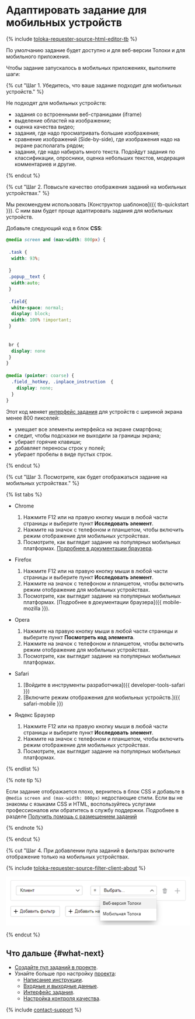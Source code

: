 # Адаптировать задание для мобильных устройств

{% include [toloka-requester-source-html-editor-tb](../_includes/toloka-requester-source/id-toloka-requester-source/html-editor-tb.md) %}


По умолчанию задание будет доступно и для веб-версии Толоки и для мобильного приложения.

Чтобы задание запускалось в мобильных приложениях, выполните шаги:

{% cut "Шаг 1. Убедитесь, что ваше задание подходит для мобильных устройств." %}

Не подходят для мобильных устройств:
- задания со встроенными веб-страницами (iframe)
- выделение областей на изображении;
- оценка качества видео;
- задания, где надо просматривать большие изображения;
- сравнение изображений (Side-by-side), где изображения надо на экране располагать рядом;
- задания, где надо набирать много текста.
Подойдут задания по классификации, опросники, оценка небольших текстов, модерация комментариев и другие.

{% endcut %}

{% cut "Шаг 2. Повысьте качество отображения заданий на мобильных устройствах." %}

Мы рекомендуем использовать [Конструктор шаблонов]({{ tb-quickstart }}). С ним вам будет проще адаптировать задания для мобильных устройств.

Добавьте следующий код в блок **CSS**:

```css
@media screen and (max-width: 800px) {

 .task {
  width: 93%;

 }
 .popup__text {
  width:auto;
 }

 .field{
  white-space: normal;
  display: block;
  width: 100% !important;
 }


 br {
  display: none
 }
}

@media (pointer: coarse) {
  .field__hotkey, .inplace_instruction  {
    display: none;
  }
}
```

Этот код меняет [интерфейс задания](../../glossary.md#task-interface) для устройств с шириной экрана менее 800 пикселей:
- умещает все элементы интерфейса на экране смартфона;
- следит, чтобы подсказки не выходили за границы экрана;
- убирает горячие клавиши;
- добавляет переносы строк у полей;
- убирает пробелы в виде пустых строк.

{% endcut %}

{% cut "Шаг 3. Посмотрите, как будет отображаться задание на мобильных устройствах." %}

{% list tabs %}

- Chrome

  1. Нажмите F12 или на правую кнопку мыши в любой части страницы и выберите пункт **Исследовать элемент**.
  1. Нажмите на значок с телефоном и планшетом, чтобы включить режим отображение для мобильных устройствах.
  1. Посмотрите, как выглядит задание на популярных мобильных платформах.
  [Подробнее в документации браузера](https://developers.google.com/web/tools/chrome-devtools/device-mode).

- Firefox

  1. Нажмите F12 или на правую кнопку мыши в любой части страницы и выберите пункт **Исследовать элемент**.
  1. Нажмите на значок с телефоном и планшетом, чтобы включить режим отображение для мобильных устройствах.
  1. Посмотрите, как выглядит задание на популярных мобильных платформах.
  [Подробнее в документации браузера]({{ mobile-mozilla }}).

- Opera

  1. Нажмите на правую кнопку мыши в любой части страницы и выберите пункт **Посмотреть код элемента**.
  1. Нажмите на значок с телефоном и планшетом, чтобы включить режим отображение для мобильных устройствах.
  1. Посмотрите, как выглядит задание на популярных мобильных платформах.

- Safari

  1. [Войдите в инструменты разработчика]({{ developer-tools-safari }})
  1. [Включите режим отображения для мобильных устройств.]({{ safari-mobile }})

- Яндекс Браузер

  1. Нажмите F12 или на правую кнопку мыши в любой части страницы и выберите пункт **Исследовать элемент**.
  1. Нажмите на значок с телефоном и планшетом, чтобы включить режим отображение для мобильных устройствах.
  1. Посмотрите, как выглядит задание на популярных мобильных платформах.

{% endlist %}

{% note tip %}

Если задание отображается плохо, вернитесь в блок CSS и добавьте в `@media screen and (max-width: 800px)` недостающие стили. Если вы не знакомы с языками CSS и HTML, воспользуйтесь услугами профессионалов или обратитесь в службу поддержки. Подробнее в разделе [Получить помощь с размещением заданий](get-help.md)

{% endnote %}

{% endcut %}

{% cut "Шаг 4. При добавлении пула заданий в фильтрах включите отображение только на мобильных устройствах.

{% include [toloka-requester-source-filter-client-about](../_includes/toloka-requester-source/id-toloka-requester-source/filter-client-about.md) %}


![](../_images/interface-configuration/filters_web+apps.png)

{% endcut %}

## Что дальше {#what-next}

- [Создайте пул заданий в проекте](pool-main.md).
- Узнайте больше про настройку [проекта](../../glossary.md#project):
    - [Написание инструкции](instruction.md).
    - [Входные и выходные данные](incoming.md).
    - [Интерфейс задания](spec.md).
    - [Настройка контроля качества](project-qa.md).


{% include [contact-support](../_includes/contact-support-help.md) %}